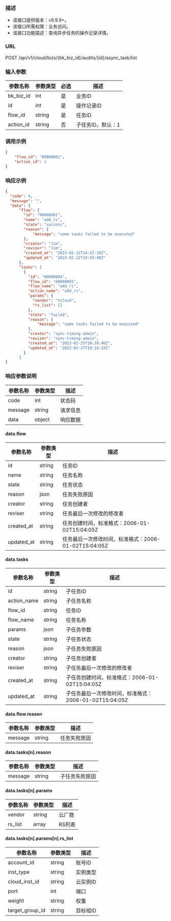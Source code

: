 ### 描述

- 该接口提供版本：v9.9.9+。
- 该接口所需权限：业务访问。
- 该接口功能描述：查询异步任务的操作记录详情。

### URL

POST /api/v1/cloud/bizs/{bk_biz_id}/audits/{id}/async_task/list

### 输入参数

| 参数名称   | 参数类型 | 必选 | 描述            |
|-----------|--------|------|----------------|
| bk_biz_id | int    | 是   | 业务ID          |
| id        | int    | 是   | 操作记录ID       |
| flow_id   | string | 是   | 任务ID          |
| action_id | string | 否   | 子任务ID，默认：1 |

### 调用示例

```json
{
    "flow_id": "00000001",
    "action_id": 1
}
```

### 响应示例

```json
{
  "code": 0,
  "message": "",
  "data": {
      "flow": {
        "id": "00000001",
        "name": "add_rs",
        "state": "success",
        "reason": {
            "message": "some tasks failed to be executed"
        },
        "creator": "Jim",
        "reviser": "Jim",
        "created_at": "2023-02-12T14:47:39Z",
        "updated_at": "2023-02-12T14:55:40Z"
      },
      "tasks": [
        {
          "id": "00000004",
          "flow_id": "00000001",
          "flow_name": "add_rs",
          "action_name": "add_rs",
          "params": {
            "vendor": "tcloud",
            "rs_list": []
          },
          "state": "failed",
          "reason": {
              "message": "some tasks failed to be executed"
          },
          "creator": "sync-timing-admin",
          "reviser": "sync-timing-admin",
          "created_at": "2023-02-25T18:28:46Z",
          "updated_at": "2023-02-27T19:14:33Z"
        }
      ]
}
```

### 响应参数说明

| 参数名称 | 参数类型       | 描述   |
|---------|--------------|--------|
| code    | int          | 状态码  |
| message | string       | 请求信息 |
| data    | object       | 响应数据 |

#### data.flow

| 参数名称         | 参数类型 | 描述                                               |
|----------------|---------|----------------------------------------------------|
| id             | string  | 任务ID                                              |
| name           | string  | 任务名称                                            |
| state          | string  | 任务状态                                            |
| reason         | json    | 任务失败原因                                         |
| creator        | string  | 任务创建者                                           |
| reviser        | string  | 任务最后一次修改的修改者                                |
| created_at     | string  | 任务创建时间，标准格式：2006-01-02T15:04:05Z            |
| updated_at     | string  | 任务最后一次修改时间，标准格式：2006-01-02T15:04:05Z     |

#### data.tasks

| 参数名称         | 参数类型 | 描述                                                 |
|----------------|---------|------------------------------------------------------|
| id             | string  | 子任务ID                                              |
| action_name    | string  | 子任务名称                                             |
| flow_id        | string  | 任务ID                                                |
| flow_name      | string  | 任务名称                                               |
| params         | json    | 子任务参数                                             |
| state          | string  | 子任务状态                                             |
| reason         | json    | 子任务失败原因                                          |
| creator        | string  | 子任务创建者                                           |
| reviser        | string  | 子任务最后一次修改的修改者                                |
| created_at     | string  | 子任务创建时间，标准格式：2006-01-02T15:04:05Z            |
| updated_at     | string  | 子任务最后一次修改时间，标准格式：2006-01-02T15:04:05Z     |


#### data.flow.reason

| 参数名称   | 参数类型 | 描述    |
|----------|---------|---------|
| message  | string  | 任务失败原因 |

#### data.tasks[n].reason

| 参数名称   | 参数类型 | 描述         |
|----------|---------|--------------|
| message  | string  | 子任务失败原因 |

#### data.tasks[n].params

| 参数名称 | 参数类型  | 描述   |
|---------|---------|-------|
| vendor  | string  | 云厂商 |
| rs_list | array   | RS列表 |


#### data.tasks[n].params[n].rs_list

| 参数名称         | 参数类型  | 描述    |
|-----------------|---------|---------|
| account_id      | string  | 账号ID   |
| inst_type       | string  | 实例类型 |
| cloud_inst_id   | string  | 云实例ID |
| port            | int     | 端口     |
| weight          | string  | 权重     |
| target_group_id | string  | 目标组ID |
